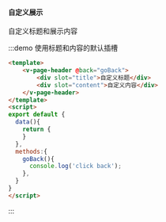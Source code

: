 #### 自定义展示

自定义标题和展示内容

:::demo 使用标题和内容的默认插槽
```html
<template>
    <v-page-header @back="goBack">
        <div slot="title">自定义标题</div>
        <div slot="content">自定义内容</div>
    </v-page-header>
</template>
<script>
export default {
  data(){
    return {
    }
  },
  methods:{
    goBack(){
      console.log('click back');
    },
  }
}
</script>
```
:::


